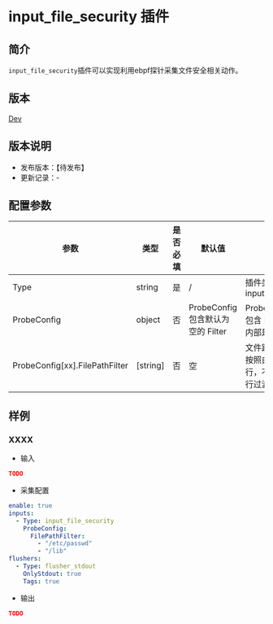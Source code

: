 # input_file_security 插件

## 简介

`input_file_security`插件可以实现利用ebpf探针采集文件安全相关动作。

## 版本

[Dev](../../stability-level.md)

## 版本说明

* 发布版本：【待发布】
* 更新记录：-

## 配置参数

|  **参数**  |  **类型**  |  **是否必填**  |  **默认值**  |  **说明**  |
| --- | --- | --- | --- | --- |
|  Type  |  string  |  是  |  /  |  插件类型。固定为input\_file\_security  |
|  ProbeConfig  |  object  |  否  |  ProbeConfig 包含默认为空的 Filter  |  ProbeConfig 内部包含 Filter，Filter 内部是或的关系  |
|  ProbeConfig[xx].FilePathFilter  |  \[string\]  |  否  |  空  |  文件路径过滤器，按照白名单模式运行，不填表示不进行过滤  |

## 样例

### XXXX

* 输入

```json
TODO
```

* 采集配置

```yaml
enable: true
inputs:
  - Type: input_file_security
    ProbeConfig:
      FilePathFilter: 
        - "/etc/passwd"
        - "/lib"
flushers:
  - Type: flusher_stdout
    OnlyStdout: true
    Tags: true
```

* 输出

```json
TODO
```
